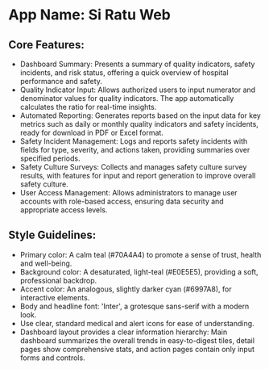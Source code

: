 # **App Name**: Si Ratu Web

## Core Features:

- Dashboard Summary: Presents a summary of quality indicators, safety incidents, and risk status, offering a quick overview of hospital performance and safety.
- Quality Indicator Input: Allows authorized users to input numerator and denominator values for quality indicators. The app automatically calculates the ratio for real-time insights.
- Automated Reporting: Generates reports based on the input data for key metrics such as daily or monthly quality indicators and safety incidents, ready for download in PDF or Excel format.
- Safety Incident Management: Logs and reports safety incidents with fields for type, severity, and actions taken, providing summaries over specified periods.
- Safety Culture Surveys: Collects and manages safety culture survey results, with features for input and report generation to improve overall safety culture.
- User Access Management: Allows administrators to manage user accounts with role-based access, ensuring data security and appropriate access levels.

## Style Guidelines:

- Primary color: A calm teal (#70A4A4) to promote a sense of trust, health and well-being.
- Background color: A desaturated, light-teal (#E0E5E5), providing a soft, professional backdrop.
- Accent color: An analogous, slightly darker cyan (#6997A8), for interactive elements.
- Body and headline font: 'Inter', a grotesque sans-serif with a modern look.
- Use clear, standard medical and alert icons for ease of understanding.
- Dashboard layout provides a clear information hierarchy: Main dashboard summarizes the overall trends in easy-to-digest tiles, detail pages show comprehensive stats, and action pages contain only input forms and controls.